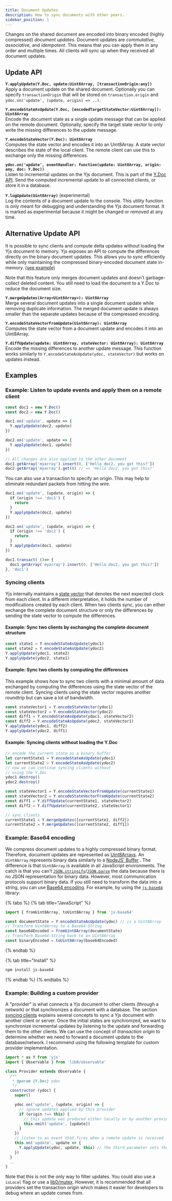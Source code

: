 ```yaml
---
title: Document Updates
description: How to sync documents with other peers. 
sidebar_position: 1
---
```


Changes on the shared document are encoded into binary encoded \(highly compressed\) _document updates_. Document updates are _commutative, associative,_ and _idempotent_. This means that you can apply them in any order and multiple times. All clients will sync up when they received all document updates.

## Update API

**`Y.applyUpdate(Y.Doc, update:Uint8Array, [transactionOrigin:any])`**  
Apply a document update on the shared document. Optionally you can specify `transactionOrigin` that will be stored on `transaction.origin` and `ydoc.on('update', (update, origin) => ..)`.

**`Y.encodeStateAsUpdate(Y.Doc, [encodedTargetStateVector:Uint8Array]): Uint8Array`**  
Encode the document state as a single update message that can be applied on the remote document. Optionally, specify the target state vector to only write the missing differences to the update message.

**`Y.encodeStateVector(Y.Doc): Uint8Array`**  
Computes the state vector and encodes it into an Uint8Array. A state vector describes the state of the local client. The remote client can use this to exchange only the missing differences.

**`ydoc.on('update', eventHandler: function(update: Uint8Array, origin: any, doc: Y.Doc))`**  
Listen to incremental updates on the Yjs document. This is part of the [Y.Doc API](y.doc.md#event-handler). Send the computed incremental update to all connected clients, or store it in a database.

**`Y.logUpdate(Uint8Array)`** \(experimental\)  
Log the contents of a document update to the console. This utility function is only meant for debugging and understanding the Yjs document format. It is marked as experimental because it might be changed or removed at any time.

## Alternative Update API

It is possible to sync clients and compute delta updates without loading the Yjs document to memory. Yjs exposes an API to compute the differences directly on the binary document updates. This allows you to sync efficiently while only maintaining the compressed binary-encoded document state in-memory. [\(see example\)](document-updates.md#example-syncing-clients-without-loading-the-y.doc)

Note that this feature only merges document updates and doesn't garbage-collect deleted content. You still need to load the document to a Y.Doc to reduce the document size.

**`Y.mergeUpdates(Array<Uint8Array>): Uint8Array`**  
Merge several document updates into a single document update while removing duplicate information. The merged document update is always smaller than the separate updates because of the compressed encoding.

**`Y.encodeStateVectorFromUpdate(Uint8Array): Uint8Array`**  
Computes the state vector from a document update and encodes it into an Uint8Array.

**`Y.diffUpdate(update: Uint8Array, stateVector: Uint8Array): Uint8Array`**  
Encode the missing differences to another update message. This function works similarly to `Y.encodeStateAsUpdate(ydoc, stateVector)` but works on updates instead.

## Examples

### **Example: Listen to update events and apply them on a remote client**

```javascript
const doc1 = new Y.Doc()
const doc2 = new Y.Doc()

doc1.on('update', update => {
  Y.applyUpdate(doc2, update)
})

doc2.on('update', update => {
  Y.applyUpdate(doc1, update)
})

// All changes are also applied to the other document
doc1.getArray('myarray').insert(0, ['Hello doc2, you got this?'])
doc2.getArray('myarray').get(0) // => 'Hello doc2, you got this?'
```

You can also use a transaction to specify an origin.  This may help to eliminate redundant packets from hitting the wire. 

```javascript
doc1.on('update', (update, origin) => {
  if (origin !== 'doc1') {
    return
  }
  Y.applyUpdate(doc2, update)
})

doc2.on('update', (update, origin) => {
  if (origin !== 'doc2') {
    return
  }
  Y.applyUpdate(doc1, update)
})

doc1.transact( ()=> {
  doc1.getArray('myarray').insert(0, ['Hello doc2, you got this?'])
}, 'doc1')
```

### Syncing clients

Yjs internally maintains a [state vector](https://github.com/yjs/yjs#State-Vector) that denotes the next expected clock from each client. In a different interpretation, it holds the number of modifications created by each client. When two clients sync, you can either exchange the complete document structure or only the differences by sending the state vector to compute the differences.

#### **Example: Sync two clients by exchanging the complete document structure**

```javascript
const state1 = Y.encodeStateAsUpdate(ydoc1)
const state2 = Y.encodeStateAsUpdate(ydoc2)
Y.applyUpdate(ydoc1, state2)
Y.applyUpdate(ydoc2, state1)
```

#### **Example: Sync two clients by computing the differences**

This example shows how to sync two clients with a minimal amount of data exchanged by computing the differences using the state vector of the remote client. Syncing clients using the state vector requires another roundtrip but can save a lot of bandwidth.

```javascript
const stateVector1 = Y.encodeStateVector(ydoc1)
const stateVector2 = Y.encodeStateVector(ydoc2)
const diff1 = Y.encodeStateAsUpdate(ydoc1, stateVector2)
const diff2 = Y.encodeStateAsUpdate(ydoc2, stateVector1)
Y.applyUpdate(ydoc1, diff2)
Y.applyUpdate(ydoc2, diff1)
```

#### Example: Syncing clients without loading the Y.Doc

```javascript
// encode the current state as a binary buffer
let currentState1 = Y.encodeStateAsUpdate(ydoc1)
let currentState2 = Y.encodeStateAsUpdate(ydoc2)
// now we can continue syncing clients without
// using the Y.Doc
ydoc1.destroy()
ydoc2.destroy()

const stateVector1 = Y.encodeStateVectorFromUpdate(currentState1)
const stateVector2 = Y.encodeStateVectorFromUpdate(currentState2)
const diff1 = Y.diffUpdate(currentState1, stateVector2)
const diff2 = Y.diffUpdate(currentState2, stateVector1)

// sync clients
currentState1 = Y.mergeUpdates([currentState1, diff2])
currentState2 = Y.mergeUpdates([currentState2, diff1])
```

### Example: Base64 encoding

We compress document updates to a highly compressed binary format. Therefore, document updates are represented as [Uint8Arrays](https://developer.mozilla.org/en-US/docs/Web/JavaScript/Reference/Global_Objects/Uint8Array). An `Uint8Array` represents binary data similarly to a [NodeJS' Buffer](https://nodejs.org/api/buffer.html) . The difference is that `Uint8Array` is available in all JavaScript environments. The catch is that you can't [`JSON.stringify`](https://developer.mozilla.org/en-US/docs/Web/JavaScript/Reference/Global_Objects/JSON/stringify)/[`JSON.parse`](https://developer.mozilla.org/en-US/docs/Web/JavaScript/Reference/Global_Objects/JSON/parse) the data because there is no JSON representation for binary data. However, most communication protocols support binary data. If you still need to transform the data into a string, you can use [Base64 encoding](https://en.wikipedia.org/wiki/Base64). For example, by using the [`js-base64`](https://www.npmjs.com/package/js-base64) library:

{% tabs %}
{% tab title="JavaScript" %}
```javascript
import { fromUint8Array, toUint8Array } from 'js-base64'

const documentState = Y.encodeStateAsUpdate(ydoc) // is a Uint8Array
// Transform Uint8Array to a Base64-String
const base64Encoded = fromUint8Array(documentState)
// Transform Base64-String back to an Uint8Array
const binaryEncoded = toUint8Array(base64Encoded)
```
{% endtab %}

{% tab title="Install" %}
```bash
npm install js-base64
```
{% endtab %}
{% endtabs %}

### Example: Building a custom provider

A "provider" is what connects a Yjs document to other clients \(through a network\) or that synchronizes a document with a database. The section [syncing clients](document-updates.md#syncing-clients) explains several concepts to sync a Yjs document with another client or server. Once the initial states are synchronized, we want to synchronize incremental updates by listening to the update and forwarding them to the other clients. We can use the concept of _transaction origin_ to determine whether we need to forward a document update to the database/network. I recommend using the following template for custom provider implementation.

```javascript
import * as Y from 'yjs'
import { Observable } from 'lib0/observable'

class Provider extends Observable {
  /**
   * @param {Y.Doc} ydoc
   */
  constructor (ydoc) {
    super()

    ydoc.on('update', (update, origin) => {
      // ignore updates applied by this provider
      if (origin !== this) {
        // this update was produced either locally or by another provider. 
        this.emit('update', [update])
      }
    })
    // listen to an event that fires when a remote update is received
    this.on('update', update => {
      Y.applyUpdate(ydoc, update, this) // the third parameter sets the transaction-origin
    })
  }
  ..
}
```

Note that this is not the only way to filter updates. You could also use a `isLocal` flag or use a [lib0/mutex](https://github.com/dmonad/lib0). However, it is recommended that all providers set the transaction origin which makes it easier for developers to debug where an update comes from.







